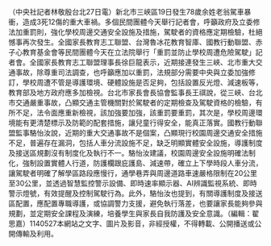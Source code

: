 （中央社記者林敬殷台北27日電）新北市三峽區19日發生78歲余姓老翁駕車暴衝，造成3死12傷的重大車禍。多個民間團體今天舉行記者會，呼籲政府及立委修法加重罰則，強化學校周邊交通安全設施及措施，駕駛者的資格應定期檢驗，杜絕憾事再次發生。全國家長教育志工聯盟、台灣魯冰花教育智庫、國教行動聯盟、赤子心教育基金會等民間團體今天在立法院舉行「重罰並防止學校周遭危險駕駛」記者會。全國家長教育志工聯盟理事長徐巨龍表示，近期接連發生三峽、北市重大交通事故，除尊重司法調查，也呼籲應加以重罰，法規部分需要中央與立委加強修訂，學校周遭不管是導護環境、硬體設施是否足夠，包括設置反光燈、減速板等，教育部及地方政府應多加檢視。台北市家長會長協會監事長王祺說，從三峽、台北市交通嚴重事故，凸顯交通主管機關對於駕駛者的定期檢查及駕駛資格的檢驗，有所不足，法令面應重新檢視，該加強要加強，該重罰要重罰，其次是，學校周邊環境能有更清楚標示及防範的配套措施，讓兒童行得安全，能真正落實。國教行動聯盟監事駱怡汝說，近期的重大交通事故不是個案，凸顯現行校園周邊交通安全措施不足，普遍存在漏洞，包括人車分流設施不足，缺乏明顯實體安全設施，導護制度及接送區規劃沒有制度化及執行不一。駱怡汝建議，校園周邊安全設施明確法制化，強制設置實體人行道，防護欄跟庇護島、減速帶，確立上下學時段人車分流，讓駕駛者明確了解學區路段應慢行，通學巷弄與周邊道路車速嚴格限制在20公里至30公里，並透過智慧監控警示設備、即時速率顯示器、AI辨識監視系統、即時警示燈號，有效提醒及控制駕駛行為。此外，駱怡汝也提到，有關導護制度及接送區配置，應配置專職導護，或協調警力支援，避免執行落差，也要讓家長能夠參與規劃，並定期安全課程及演練，培養學生與家長自我防護及安全意識。（編輯：翟思嘉）1140527本網站之文字、圖片及影音，非經授權，不得轉載、公開播送或公開傳輸及利用。